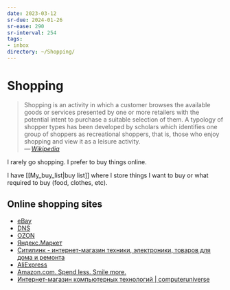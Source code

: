 ```yaml
---
date: 2023-03-12
sr-due: 2024-01-26
sr-ease: 290
sr-interval: 254
tags:
- inbox
directory: ~/Shopping/
---
```


# Shopping

> Shopping is an activity in which a customer browses the available goods or
> services presented by one or more retailers with the potential intent to
> purchase a suitable selection of them. A typology of shopper types has been
> developed by scholars which identifies one group of shoppers as recreational
> shoppers, that is, those who enjoy shopping and view it as a leisure
> activity.\
> — <cite>[Wikipedia](https://en.wikipedia.org/wiki/Shopping)</cite>

I rarely go shopping. I prefer to buy things online.

I have [[My_buy_list|buy list]] where I store things I want to buy or what
required to buy (food, clothes, etc).

## Online shopping sites

- [eBay](https://www.ebay.com/)
- [DNS](https://www.dns-shop.ru/)
- [OZON](https://www.ozon.ru/)
- [Яндекс.Маркет](https://market.yandex.ru/)
- [Ситилинк - интернет-магазин техники, электроники, товаров для дома и ремонта](https://www.citilink.ru/)
- [AliExpress](https://aliexpress.ru/home.htm)
- [Amazon.com. Spend less. Smile more.](https://www.amazon.com/)
- [Интернет-магазин компьютерных технологий | computeruniverse](https://www.computeruniverse.net/ru)
